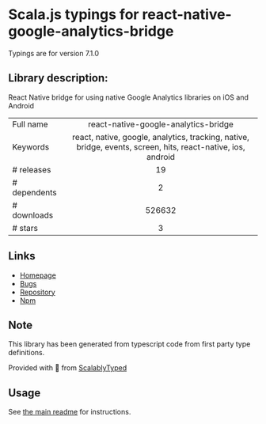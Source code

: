 
# Scala.js typings for react-native-google-analytics-bridge

Typings are for version 7.1.0

## Library description:
React Native bridge for using native Google Analytics libraries on iOS and Android

|                    |                 |
| ------------------ | :-------------: |
| Full name          | react-native-google-analytics-bridge |
| Keywords           | react, native, google, analytics, tracking, native, bridge, events, screen, hits, react-native, ios, android |
| # releases         | 19 |
| # dependents       | 2 |
| # downloads        | 526632 |
| # stars            | 3 |

## Links
- [Homepage](https://github.com/idehub/react-native-google-analytics-bridge#readme)
- [Bugs](https://github.com/idehub/react-native-google-analytics-bridge/issues)
- [Repository](https://github.com/idehub/react-native-google-analytics-bridge)
- [Npm](https://www.npmjs.com/package/react-native-google-analytics-bridge)
    


## Note
This library has been generated from typescript code from first party type definitions.

Provided with :purple_heart: from [ScalablyTyped](https://github.com/oyvindberg/ScalablyTyped)

## Usage
See [the main readme](../../readme.md) for instructions.


